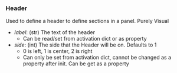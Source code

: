 ### **Header**
Used to define a header to define sections in a panel. Purely Visual
- *label*: (str) The text of the header
	- Can be read/set from activation dict or as property
- *side*: (int) The side that the Header will be on. Defaults to 1
	- 0 is left, 1 is center, 2 is right
	- Can only be set from activation dict, cannot be changed as a property after init. Can be get as a property